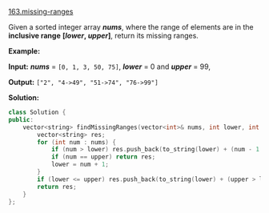 [163.missing-ranges](https://leetcode.com/problems/missing-ranges/)  

Given a sorted integer array **_nums_**, where the range of elements are in the **inclusive range** **\[_lower_, _upper_\]**, return its missing ranges.

**Example:**

  
**Input:** **_nums_** = `[0, 1, 3, 50, 75]`, **_lower_** = 0 and **_upper_** = 99,
  
**Output:** `["2", "4->49", "51->74", "76->99"]`  



**Solution:**  

```cpp
class Solution {
public:
    vector<string> findMissingRanges(vector<int>& nums, int lower, int upper) {
        vector<string> res;
        for (int num : nums) {
            if (num > lower) res.push_back(to_string(lower) + (num - 1 > lower ? ("->" + to_string(num - 1)) : ""));
            if (num == upper) return res;
            lower = num + 1;
        }
        if (lower <= upper) res.push_back(to_string(lower) + (upper > lower ? ("->" + to_string(upper)) : ""));
        return res;
    }
};
```
      